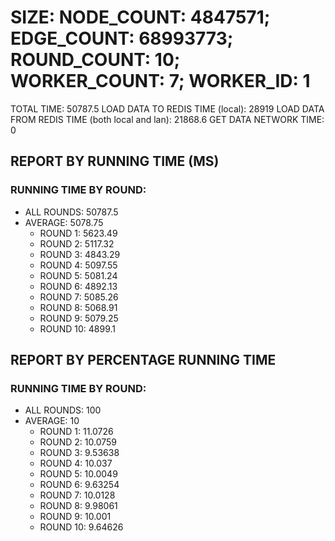 
# SIZE: NODE_COUNT: 4847571; EDGE_COUNT: 68993773; ROUND_COUNT: 10; WORKER_COUNT: 7; WORKER_ID: 1
 TOTAL TIME: 50787.5
 LOAD DATA TO REDIS TIME (local): 28919
 LOAD DATA FROM REDIS TIME (both local and lan): 21868.6
 GET DATA NETWORK TIME: 0

## REPORT BY RUNNING TIME (MS)

 ### RUNNING TIME BY ROUND:

  + ALL ROUNDS: 50787.5
  + AVERAGE: 5078.75
     + ROUND 1: 5623.49
     + ROUND 2: 5117.32
     + ROUND 3: 4843.29
     + ROUND 4: 5097.55
     + ROUND 5: 5081.24
     + ROUND 6: 4892.13
     + ROUND 7: 5085.26
     + ROUND 8: 5068.91
     + ROUND 9: 5079.25
     + ROUND 10: 4899.1

## REPORT BY PERCENTAGE RUNNING TIME

 ### RUNNING TIME BY ROUND:

  + ALL ROUNDS: 100
  + AVERAGE: 10
     + ROUND 1: 11.0726
     + ROUND 2: 10.0759
     + ROUND 3: 9.53638
     + ROUND 4: 10.037
     + ROUND 5: 10.0049
     + ROUND 6: 9.63254
     + ROUND 7: 10.0128
     + ROUND 8: 9.98061
     + ROUND 9: 10.001
     + ROUND 10: 9.64626

